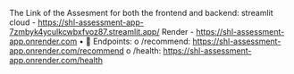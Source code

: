The Link of the Assesment for both the frontend and backend:
streamlit cloud  - https://shl-assessment-app-7zmbyk4yculkcwbxfvoz87.streamlit.app/
Render - https://shl-assessment-app.onrender.com
•	🔸 Endpoints:
o	/recommend: https://shl-assessment-app.onrender.com/recommend
o	/health: https://shl-assessment-app.onrender.com/health
